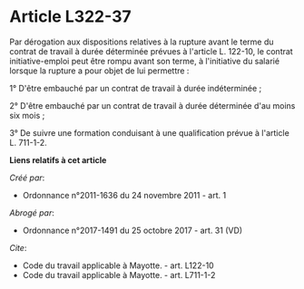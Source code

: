 # Article L322-37

Par dérogation aux dispositions relatives à la rupture avant le terme du contrat de travail à durée déterminée prévues à
l'article L. 122-10, le contrat initiative-emploi peut être rompu avant son terme, à l'initiative du salarié lorsque la
rupture a pour objet de lui permettre : 

1° D'être embauché par un contrat de travail à durée indéterminée ; 

2° D'être embauché par un contrat de travail à durée déterminée d'au moins six mois ; 

3° De suivre une formation conduisant à une qualification prévue à l'article L. 711-1-2.

**Liens relatifs à cet article**

_Créé par_:

  - Ordonnance n°2011-1636 du 24 novembre 2011 - art. 1

_Abrogé par_:

  - Ordonnance n°2017-1491 du 25 octobre 2017 - art. 31 (VD)

_Cite_:

  - Code du travail applicable à Mayotte. - art. L122-10
  - Code du travail applicable à Mayotte. - art. L711-1-2
